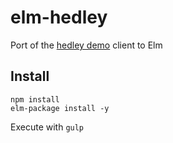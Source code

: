 # elm-hedley

Port of the [hedley demo](http://hedley-demo.gizra.com/) client to Elm

## Install

```
npm install
elm-package install -y
```

Execute with `gulp`

